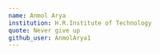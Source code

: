 ```yaml
---
name: Anmol Arya
institution: H.R.Institute of Technology
quote: Never give up
github_user: AnmolArya1
---
```

